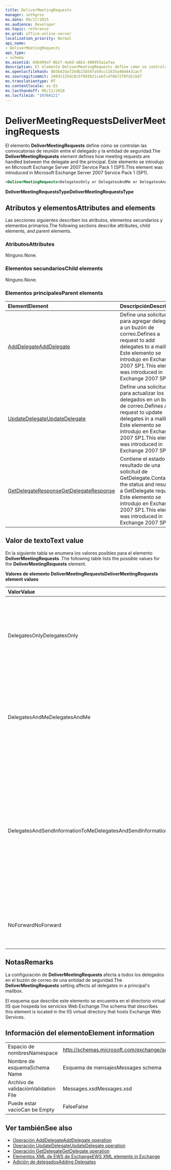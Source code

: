 ```yaml
---
title: DeliverMeetingRequests
manager: sethgros
ms.date: 09/17/2015
ms.audience: Developer
ms.topic: reference
ms.prod: office-online-server
localization_priority: Normal
api_name:
- DeliverMeetingRequests
api_type:
- schema
ms.assetid: 04b999af-0b27-4e6d-a8b1-400955a1afaa
description: El elemento DeliverMeetingRequests define cómo se controlan las convocatorias de reunión entre el delegado y la entidad de seguridad. Este elemento se introdujo en Microsoft Exchange Server 2007 Service Pack 1 (SP1).
ms.openlocfilehash: 803bd2da72bdb21b507a59cc11635a40d4431acf
ms.sourcegitcommit: 34041125dc8c5f993b21cebfc4f8b72f0fd2cb6f
ms.translationtype: MT
ms.contentlocale: es-ES
ms.lasthandoff: 06/11/2018
ms.locfileid: "19764121"
---
```

# <a name="delivermeetingrequests"></a><span data-ttu-id="db454-104">DeliverMeetingRequests</span><span class="sxs-lookup"><span data-stu-id="db454-104">DeliverMeetingRequests</span></span>

<span data-ttu-id="db454-105">El elemento **DeliverMeetingRequests** define cómo se controlan las convocatorias de reunión entre el delegado y la entidad de seguridad.</span><span class="sxs-lookup"><span data-stu-id="db454-105">The **DeliverMeetingRequests** element defines how meeting requests are handled between the delegate and the principal.</span></span> <span data-ttu-id="db454-106">Este elemento se introdujo en Microsoft Exchange Server 2007 Service Pack 1 (SP1).</span><span class="sxs-lookup"><span data-stu-id="db454-106">This element was introduced in Microsoft Exchange Server 2007 Service Pack 1 (SP1).</span></span> 
  
```XML
<DeliverMeetingRequests>DelegatesOnly or DelegatesAndMe or DelegatesAndSendInformationToMe or NoForward</DeliverMeetingRequests>
```

 <span data-ttu-id="db454-107">**DeliverMeetingRequestsType**</span><span class="sxs-lookup"><span data-stu-id="db454-107">**DeliverMeetingRequestsType**</span></span>
## <a name="attributes-and-elements"></a><span data-ttu-id="db454-108">Atributos y elementos</span><span class="sxs-lookup"><span data-stu-id="db454-108">Attributes and elements</span></span>

<span data-ttu-id="db454-109">Las secciones siguientes describen los atributos, elementos secundarios y elementos primarios.</span><span class="sxs-lookup"><span data-stu-id="db454-109">The following sections describe attributes, child elements, and parent elements.</span></span>
  
### <a name="attributes"></a><span data-ttu-id="db454-110">Atributos</span><span class="sxs-lookup"><span data-stu-id="db454-110">Attributes</span></span>

<span data-ttu-id="db454-111">Ninguno.</span><span class="sxs-lookup"><span data-stu-id="db454-111">None.</span></span>
  
### <a name="child-elements"></a><span data-ttu-id="db454-112">Elementos secundarios</span><span class="sxs-lookup"><span data-stu-id="db454-112">Child elements</span></span>

<span data-ttu-id="db454-113">Ninguno.</span><span class="sxs-lookup"><span data-stu-id="db454-113">None.</span></span>
  
### <a name="parent-elements"></a><span data-ttu-id="db454-114">Elementos principales</span><span class="sxs-lookup"><span data-stu-id="db454-114">Parent elements</span></span>

|<span data-ttu-id="db454-115">**Element**</span><span class="sxs-lookup"><span data-stu-id="db454-115">**Element**</span></span>|<span data-ttu-id="db454-116">**Descripción**</span><span class="sxs-lookup"><span data-stu-id="db454-116">**Description**</span></span>|
|:-----|:-----|
|[<span data-ttu-id="db454-117">AddDelegate</span><span class="sxs-lookup"><span data-stu-id="db454-117">AddDelegate</span></span>](adddelegate.md) <br/> |<span data-ttu-id="db454-118">Define una solicitud para agregar delegados a un buzón de correo.</span><span class="sxs-lookup"><span data-stu-id="db454-118">Defines a request to add delegates to a mailbox.</span></span> <span data-ttu-id="db454-119">Este elemento se introdujo en Exchange 2007 SP1.</span><span class="sxs-lookup"><span data-stu-id="db454-119">This element was introduced in Exchange 2007 SP1.</span></span>  <br/> |
|[<span data-ttu-id="db454-120">UpdateDelegate</span><span class="sxs-lookup"><span data-stu-id="db454-120">UpdateDelegate</span></span>](updatedelegate.md) <br/> |<span data-ttu-id="db454-121">Define una solicitud para actualizar los delegados en un buzón de correo.</span><span class="sxs-lookup"><span data-stu-id="db454-121">Defines a request to update delegates in a mailbox.</span></span> <span data-ttu-id="db454-122">Este elemento se introdujo en Exchange 2007 SP1.</span><span class="sxs-lookup"><span data-stu-id="db454-122">This element was introduced in Exchange 2007 SP1.</span></span>  <br/> |
|[<span data-ttu-id="db454-123">GetDelegateResponse</span><span class="sxs-lookup"><span data-stu-id="db454-123">GetDelegateResponse</span></span>](getdelegateresponse.md) <br/> |<span data-ttu-id="db454-124">Contiene el estado y el resultado de una solicitud de GetDelegate.</span><span class="sxs-lookup"><span data-stu-id="db454-124">Contains the status and result of a GetDelegate request.</span></span> <span data-ttu-id="db454-125">Este elemento se introdujo en Exchange 2007 SP1.</span><span class="sxs-lookup"><span data-stu-id="db454-125">This element was introduced in Exchange 2007 SP1.</span></span>  <br/> |
   
## <a name="text-value"></a><span data-ttu-id="db454-126">Valor de texto</span><span class="sxs-lookup"><span data-stu-id="db454-126">Text value</span></span>

<span data-ttu-id="db454-127">En la siguiente tabla se enumera los valores posibles para el elemento **DeliverMeetingRequests** .</span><span class="sxs-lookup"><span data-stu-id="db454-127">The following table lists the possible values for the **DeliverMeetingRequests** element.</span></span> 
  
<span data-ttu-id="db454-128">**Valores de elemento DeliverMeetingRequests**</span><span class="sxs-lookup"><span data-stu-id="db454-128">**DeliverMeetingRequests element values**</span></span>

|<span data-ttu-id="db454-129">**Valor**</span><span class="sxs-lookup"><span data-stu-id="db454-129">**Value**</span></span>|<span data-ttu-id="db454-130">**Descripción**</span><span class="sxs-lookup"><span data-stu-id="db454-130">**Description**</span></span>|
|:-----|:-----|
|<span data-ttu-id="db454-131">DelegatesOnly</span><span class="sxs-lookup"><span data-stu-id="db454-131">DelegatesOnly</span></span>  <br/> |<span data-ttu-id="db454-132">Las convocatorias de reunión se transfieren al delegado y movidas a la carpeta Elementos eliminados en el buzón de la entidad de seguridad.</span><span class="sxs-lookup"><span data-stu-id="db454-132">Meeting requests are forwarded to the delegate and moved to the Deleted Items folder in the principal's mailbox.</span></span>  <br/> |
|<span data-ttu-id="db454-133">DelegatesAndMe</span><span class="sxs-lookup"><span data-stu-id="db454-133">DelegatesAndMe</span></span>  <br/> |<span data-ttu-id="db454-134">Las convocatorias de reunión se transfieren al delegado y permanecerán en la carpeta Bandeja de entrada en el buzón de la entidad de seguridad.</span><span class="sxs-lookup"><span data-stu-id="db454-134">Meeting requests are forwarded to the delegate and remain in the Inbox folder in the principal's mailbox.</span></span>  <br/> |
|<span data-ttu-id="db454-135">DelegatesAndSendInformationToMe</span><span class="sxs-lookup"><span data-stu-id="db454-135">DelegatesAndSendInformationToMe</span></span>  <br/> |<span data-ttu-id="db454-136">Las convocatorias de reunión se transfieren al delegado y permanecerán en la carpeta Bandeja de entrada en el buzón de la entidad de seguridad, pero los botones Aceptar, provisional y rechazar no aparecen en el panel de lectura de Microsoft Office Outlook.</span><span class="sxs-lookup"><span data-stu-id="db454-136">Meeting requests are forwarded to the delegate and remain in the Inbox folder in the principal's mailbox, but the Accept, Tentative, and Decline buttons do not appear in the Microsoft Office Outlook reading pane.</span></span>  <br/> |
|<span data-ttu-id="db454-137">NoForward</span><span class="sxs-lookup"><span data-stu-id="db454-137">NoForward</span></span>  <br/> |<span data-ttu-id="db454-138">Las convocatorias de reunión no se transfieren al delegado.</span><span class="sxs-lookup"><span data-stu-id="db454-138">Meeting requests are not forwarded to the delegate.</span></span>  <br/> |
   
## <a name="remarks"></a><span data-ttu-id="db454-139">Notas</span><span class="sxs-lookup"><span data-stu-id="db454-139">Remarks</span></span>

<span data-ttu-id="db454-140">La configuración de **DeliverMeetingRequests** afecta a todos los delegados en el buzón de correo de una entidad de seguridad.</span><span class="sxs-lookup"><span data-stu-id="db454-140">The **DeliverMeetingRequests** setting affects all delegates in a principal's mailbox.</span></span> 
  
<span data-ttu-id="db454-141">El esquema que describe este elemento se encuentra en el directorio virtual IIS que hospeda los servicios Web Exchange.</span><span class="sxs-lookup"><span data-stu-id="db454-141">The schema that describes this element is located in the IIS virtual directory that hosts Exchange Web Services.</span></span>
  
## <a name="element-information"></a><span data-ttu-id="db454-142">Información del elemento</span><span class="sxs-lookup"><span data-stu-id="db454-142">Element information</span></span>

|||
|:-----|:-----|
|<span data-ttu-id="db454-143">Espacio de nombres</span><span class="sxs-lookup"><span data-stu-id="db454-143">Namespace</span></span>  <br/> |http://schemas.microsoft.com/exchange/services/2006/messages  <br/> |
|<span data-ttu-id="db454-144">Nombre de esquema</span><span class="sxs-lookup"><span data-stu-id="db454-144">Schema Name</span></span>  <br/> |<span data-ttu-id="db454-145">Esquema de mensajes</span><span class="sxs-lookup"><span data-stu-id="db454-145">Messages schema</span></span>  <br/> |
|<span data-ttu-id="db454-146">Archivo de validación</span><span class="sxs-lookup"><span data-stu-id="db454-146">Validation File</span></span>  <br/> |<span data-ttu-id="db454-147">Messages.xsd</span><span class="sxs-lookup"><span data-stu-id="db454-147">Messages.xsd</span></span>  <br/> |
|<span data-ttu-id="db454-148">Puede estar vacío</span><span class="sxs-lookup"><span data-stu-id="db454-148">Can be Empty</span></span>  <br/> |<span data-ttu-id="db454-149">False</span><span class="sxs-lookup"><span data-stu-id="db454-149">False</span></span>  <br/> |
   
## <a name="see-also"></a><span data-ttu-id="db454-150">Ver también</span><span class="sxs-lookup"><span data-stu-id="db454-150">See also</span></span>

- [<span data-ttu-id="db454-151">Operación AddDelegate</span><span class="sxs-lookup"><span data-stu-id="db454-151">AddDelegate operation</span></span>](adddelegate-operation.md)  
- [<span data-ttu-id="db454-152">Operación UpdateDelegate</span><span class="sxs-lookup"><span data-stu-id="db454-152">UpdateDelegate operation</span></span>](updatedelegate-operation.md)  
- [<span data-ttu-id="db454-153">Operación GetDelegate</span><span class="sxs-lookup"><span data-stu-id="db454-153">GetDelegate operation</span></span>](getdelegate-operation.md)
- [<span data-ttu-id="db454-154">Elementos XML de EWS de Exchange</span><span class="sxs-lookup"><span data-stu-id="db454-154">EWS XML elements in Exchange</span></span>](ews-xml-elements-in-exchange.md)
- [<span data-ttu-id="db454-155">Adición de delegados</span><span class="sxs-lookup"><span data-stu-id="db454-155">Adding Delegates</span></span>](http://msdn.microsoft.com/library/3a744150-66a3-4a13-9433-793603ba5038%28Office.15%29.aspx)

